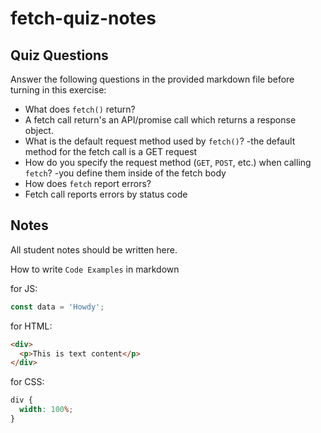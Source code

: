 # fetch-quiz-notes

## Quiz Questions

Answer the following questions in the provided markdown file before turning in this exercise:

- What does `fetch()` return?
- A fetch call return's an API/promise call which returns a response object.
- What is the default request method used by `fetch()`?
  -the default method for the fetch call is a GET request
- How do you specify the request method (`GET`, `POST`, etc.) when calling `fetch`?
  -you define them inside of the fetch body
- How does `fetch` report errors?
- Fetch call reports errors by status code

## Notes

All student notes should be written here.

How to write `Code Examples` in markdown

for JS:

```javascript
const data = 'Howdy';
```

for HTML:

```html
<div>
  <p>This is text content</p>
</div>
```

for CSS:

```css
div {
  width: 100%;
}
```
